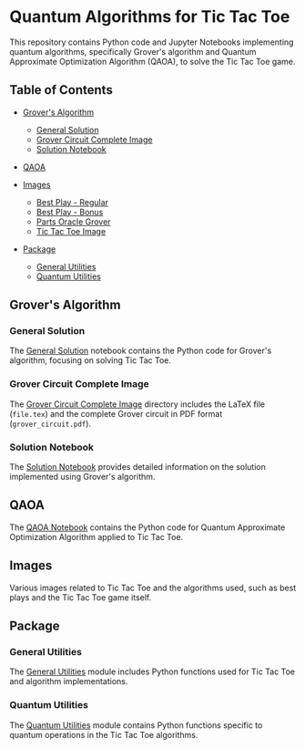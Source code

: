 # Quantum Algorithms for Tic Tac Toe

This repository contains Python code and Jupyter Notebooks implementing quantum algorithms, specifically Grover's algorithm and Quantum Approximate Optimization Algorithm (QAOA), to solve the Tic Tac Toe game.

## Table of Contents

- [Grover's Algorithm](#grovers-algorithm)

  - [General Solution](./app/grover/general_solution.ipynb)
  - [Grover Circuit Complete Image](./app/grover/grover_circuit_complete_image)
  - [Solution Notebook](./app/grover/solution.ipynb)

- [QAOA](./app/qaoa/qaoa.ipynb)

- [Images](./app/Images)

  - [Best Play - Regular](./app/Images/best_play.png)
  - [Best Play - Bonus](./app/Images/best_play_bonus.png)
  - [Parts Oracle Grover](./app/Images/parts_oracle_grover.jpg)
  - [Tic Tac Toe Image](./app/Images/tic-tac-toe-1777880_1280.jpg)

- [Package](./pkg)
  - [General Utilities](./pkg/general_utils.py)
  - [Quantum Utilities](./pkg/quantum_utils.py)

## Grover's Algorithm

### General Solution

The [General Solution](./app/grover/general_solution.ipynb) notebook contains the Python code for Grover's algorithm, focusing on solving Tic Tac Toe.

### Grover Circuit Complete Image

The [Grover Circuit Complete Image](./app/grover/grover_circuit_complete_image) directory includes the LaTeX file (`file.tex`) and the complete Grover circuit in PDF format (`grover_circuit.pdf`).

### Solution Notebook

The [Solution Notebook](./app/grover/solution.ipynb) provides detailed information on the solution implemented using Grover's algorithm.

## QAOA

The [QAOA Notebook](./app/qaoa/qaoa.ipynb) contains the Python code for Quantum Approximate Optimization Algorithm applied to Tic Tac Toe.

## Images

Various images related to Tic Tac Toe and the algorithms used, such as best plays and the Tic Tac Toe game itself.

## Package

### General Utilities

The [General Utilities](./pkg/general_utils.py) module includes Python functions used for Tic Tac Toe and algorithm implementations.

### Quantum Utilities

The [Quantum Utilities](./pkg/quantum_utils.py) module contains Python functions specific to quantum operations in the Tic Tac Toe algorithms.
